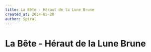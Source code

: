 ```yaml
---
title: La Bête - Héraut de la Lune Brune
created_at: 2024-05-20
author: Spiral
---
```

# La Bête - Héraut de la Lune Brune
